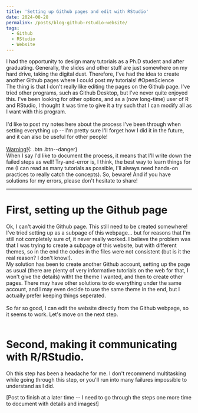 ```yaml
---
title: 'Setting up Github pages and edit with RStudio'
date: 2024-08-28
permalink: /posts/blog-github-rstudio-website/
tags:
  - Github
  - RStudio
  - Website
---
```


I had the opportunity to design many tutorials as a Ph.D student and after graduating. Generally, the slides and other stuff are just somewhere on my hard drive, taking the digital dust. Therefore, I've had the idea to create another Github pages where I could post my tutorials! #OpenScience <br>
The thing is that I don't really like editing the pages on the Github page. I've tried other programs, such as Github Desktop, but I've never quite enjoyed this. I've been looking for other options, and as a (now long-time) user of R and RStudio, I thought it was time to give it a try such that I can modify all as I want with this program. <br>
<br>
I'd like to post my notes here about the process I've been through when setting everything up -- I'm pretty sure I'll forget how I did it in the future, and it can also be useful for other people!<br>
<br>
[Warning!](){: .btn .btn--danger}
<br> When I say I'd like to document the process, it means that I'll write down the failed steps as well! Try-and-error is, I think, the best way to learn things for me (I can read as many tutorials as possible, I'll always need hands-on practices to really catch the concepts).
So, beware!
And if you have solutions for my errors, please don't hesitate to share!


---

First, setting up the Github page
======

Ok, I can't avoid the Github page. This still need to be created somewhere! I've tried setting up as a subpage of this webpage... but for reasons that I'm still not completely sure of, it never really worked. I believe the problem was that I was trying to create a subpage of this website, but with different themes, so in the end the codes in the files were not consistent (but is it the real reason? I don't know!).<br>
My solution has been to create another Github account, setting up the page as usual (there are plenty of very informative tutorials on the web for that, I won't give the details) witht the theme I wanted, and then to create other pages. There may have other solutions to do everything under the same account, and I may even decide to use the same theme in the end, but I actually prefer keeping things seperated.<br>
<br>
So far so good, I can edit the website directly from the Github webpage, so it seems to work. Let's move on the next step.<br>
<br>

Second, making it communicating with R/RStudio.
======

Oh this step has been a headache for me. I don't recommend multitasking while going through this step, or you'll run into many failures impossible to understand as I did.

[Post to finish at a later time -- I need to go through the steps one more time to document with details and images!]